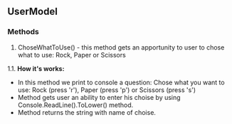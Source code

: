 ﻿## UserModel

### Methods

1. ChoseWhatToUse() - this method gets an apportunity to user to chose what to use: Rock, Paper or Scissors

1.1. **How it's works:** 
- In this method we print to console a question: Chose what you want to use: Rock (press 'r'), Paper (press 'p') or Scissors (press 's')
- Method gets user an ability to enter his choise by using Console.ReadLine().ToLower() method.
- Method returns the string with name of choise.
